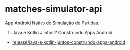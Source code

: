 # matches-simulator-api
App Android Nativo de Simulação de Partidas.

1. Java e Kotlin Juntos!? Construindo Apps Android
  - [release/java-e-kotlin-juntos-construindo-apps-android](https://github.com/willengcomp/matches-simulator-api/tree/release/java-e-kotlin-juntos-construindo-apps-android)
